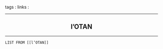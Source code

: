tags : 
links :

****

<h2 style="text-align: center;"> l’OTAN </h2>

****


```dataview
LIST FROM [[l’OTAN]]
```
